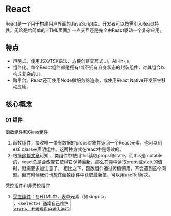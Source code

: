 # React
React是一个用于构建用户界面的JavaScript库。开发者可以按需引入React特性，无论是给简单的HTML页面加一点交互还是完全由React驱动一个复杂应用。

## 特点
- 声明式。使用JSX/TSX语法，方便创建交互式UI。All-in-js。
- 组件化。每个React组件都是拥有/或不拥有自身状态的封装组件，对其组合以构成复杂的UI。
- 跨平台。React还可使用Node做服务器渲染，或使用React Native开发原生移动应用。

## 核心概念
### 01 组件
函数组件和Class组件
1. 函数组件，接收唯一带有数据的props对象并返回一个React元素。也可以用es6 class来声明组件。这两种方式在react中是等效的。
2. 根据[这篇文章](https://overreacted.io/how-are-function-components-different-from-classes/)可知，
类组件中使用this读取props和state，而this是mutable的，react总是会改变它使得它保持最新，那么在类中读取props或state的值时，就需要多加注意了。
相比之下，函数组件通过传值调用，不会遇到这个问题。但有时候我们也想在函数组件中获取最新值，可以用useRef解决。

受控组件和非受控组件

1. [受控组件](https://zh-hans.reactjs.org/docs/forms.html#controlled-components)：在HTML中，表单元素（如\<input\>、<textarea>、\<select\>）通常自己维护state，并根据用户输入进行更新。而在React中，可变状态（mutable state）通常保存在组件的state属性中，并且只能通过使用setState()来更新。我们把这两者结合，使得React的state成为唯一数据源。渲染表单的React组件还控制着用户输入过程中表单发生的操作。被React以这种方式控制取值的表单输入元素就称为受控组件。
  
2. [非受控组件](https://zh-hans.reactjs.org/docs/uncontrolled-components.html)：不使用React的state作为表单输入元素的唯一数据源，不为每个元素状态更新都编写数据处理函数。而是通过ref获取元素自身的state。*在React中，<input type="file"/>始终是一个非受控组件。
  
[在什么场景下使用受控组件/非受控组件](https://goshacmd.com/controlled-vs-uncontrolled-inputs-react/)

[受控组件 & 非受控组件](https://www.baobangdong.cn/controlled-components-and-uncontrolled-components/)

高阶组件 & Render Props

1. 高阶组件是参数为组件，返回值为新组件的函数。组件是将 props 转换为 UI，而高阶组件是将组件转换为另一个组件。
2. HOC不是React API的一部分，它是一种基于React的组合特性形成的设计模式。
3. 为什么使用高阶组件？

### 02 合成事件

### 03 Context
  
### 04 refs
Refs转发
  
Refs&DOM

回调Refs

## React-Hooks
Q1：为什么需要React-Hooks？
> A：1⃣️ 组件之间复用状态逻辑很难。React没有提供将可复用性行为“附加”到组件的途径。Hook可以从组件中提取状态逻辑，使得这些逻辑可以单独测试并复用。让我们在无需修改组件结构的情况下复用状态逻辑。2⃣️ 复杂组件让人难以理解。比如我们常常需要在不同的生命周期函数获取数据或是注册/清除订阅，这意味着相关联的逻辑被不自然地拆分到了不同的生命周期函数中。另一方面，类组件难以拆分为更小的粒度，因为状态逻辑无处不在。所以很多人将React和状态管理库结合，但这又引入了新的抽象概念，需要在不同的文件中切换，使得复用更加困难。Hook将组件中相互关联的部分拆分成更小的函数，而非强制按照生命周期划分。还可以用reducer来管理组件的内部状态，使其更加可预测。3⃣️ Hook使你在非class的情况下可以使用更多的React特性。[官方文档](https://zh-hans.reactjs.org/docs/hooks-intro.html)
>

### hook API
| 名称 | 常用 | 用途 | 备注 |
|:--- | --- | --- | --- |
| useState | basic | 接收初始值，返回一个state，以及更新state的函数 | |
| useEffect | basic | 接收一个包含命令式、且可能有副作用代码的函数 | |
| useContext | basic | 接收一个 context 对象（React.createContext 的返回值）并返回该 context 的当前值 | |
| useReducer | advanced | `const [state, dispatch] = useReducer(reducer, initialArg, init);` | useState的替代方案 |
| useCallback | advanced | 接收内联回调函数及依赖项数组，返回一个 memoized 回调函数 | 该回调函数仅在某个依赖项改变时才会更新；`useCallback(fn, deps)`相当于`useMemo(() => fn, deps)` |
| useMemo | advanced | 接收“创建”函数和依赖项数组，返回一个 memoized 值 | 仅会在某个依赖项改变时才重新计算 memoized 值，避免重复计算 |
| useRef | advanced | 返回一个可变的ref对象，其 .current 属性被初始化为传入的参数（initialValue）| 返回的ref对象在组件的整个生命周期内持续存在；useRef可以很方便的保存任何可变值 |
| useImperativeHandle | advanced | `useImperativeHandle(ref, createHandle, [deps])`，使用 ref 时自定义暴露给父组件的实例值 | useImperativeHandle 应当与 forwardRef 一起使用 |
| useLayoutEffect | advanced | 会在所有的 DOM 变更之后同步调用 effect | 在浏览器执行绘制之前，useLayoutEffect 内部的更新计划将被同步刷新 |
| useDebugValue | advanced | 用于在 React 开发者工具中显示自定义 hook 的标签 | 延迟格式化 debug 值 |
  
## React 事件系统

## React 路由
- [react-router](https://reactrouter.com/)，全特性客户端/服务端路由库for React。
- [reach router](https://github.com/reach/router)，下一代React路由。

Q1：前端路由的几种模式的区别？[前端路由](https://github.com/Noa-p/myblog/blob/main/frontend-03-router.md)

Q2：如果让你设计一个前端路由库，你会怎么考虑？

## React 状态管理
当项目规模增大，需要管理的状态（如服务器响应、缓存数据、在本地生成尚未持久化到服务器的数据、UI状态等）也越来越多，如果一个model的变化会引起另一个model的变化，当view变化时，可能引起一个model及另一个model的变化，甚至引起另一个view的变化。让state在什么时候，由于什么原因、如何变化变得不可控。
  
前端新需求的复杂性很大程度来自：我们常常将“变化”和“异步”两个概念搞混。一些库如React试图在View层禁止异步和直接修改DOM来解决这个问题，但处理state的任务依然存在。状态管理库就是为了帮助解决这个问题被开发出来的。
  
- [Redux](https://github.com/Noa-p/myblog/blob/main/frontend-01-redux.md)，JS 应用的状态容器，提供可预测的状态管理
- MobX，简单，可扩展的状态管理库
- Recoil，React 状态管理库
  
并不是所有的项目都需要状态管理库，利用 React Context 或者 react-query 这类接口请求库即可满足部分需求。
  
## React 接口请求
- axios，传统接口请求库
- react-query，用于获取、缓存和更新 React 中异步数据的 Hooks 接口请求库
- swr，用于数据请求的 React Hooks 库

## React 单测
- jest，优雅、简洁的 JavaScript 测试框架，单测必选项
- react-testing-library，简单且完整的 React DOM 测试工具

## React SSR
- nest.js，一个渐进式的 Node.js 框架，用于构建高效、可靠和可扩展的服务端应用。

## React 性能优化

## React 原理
- [Immutability in React and Redux: The Complete Guide](https://daveceddia.com/react-redux-immutability-guide/)
- [虚拟DOM](url)
- [diff算法](url)
- [React Fiber](url)

## 常见问题
Q：setState是同步还是异步？







